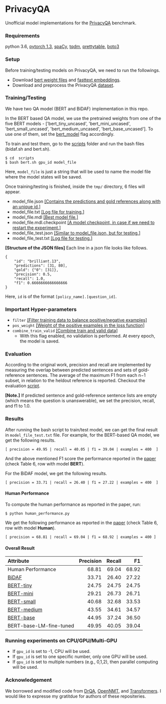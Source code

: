 # PrivacyQA
Unofficial model implementations for the [PrivacyQA](https://github.com/AbhilashaRavichander/PrivacyQA_EMNLP) benchmark.

### Requirements

python 3.6, [pytorch 1.3](https://pytorch.org/get-started/previous-versions/#commands-for-versions--100), [spaCy](https://spacy.io/usage), [tqdm](https://pypi.org/project/tqdm/), [prettytable](https://pypi.org/project/PrettyTable/), [boto3](https://github.com/boto/boto3)

### Setup

Before training/testing models on PrivacyQA, we need to run the followings.

- Download [bert weight files](https://github.com/wasiahmad/PrivacyQA/tree/master/data/bert) and [fasttext embeddings](https://github.com/wasiahmad/PrivacyQA/tree/master/data/fasttext).
- Download and preprocess the PrivacyQA [dataset](https://github.com/wasiahmad/PrivacyQA/blob/master/data/privacyQA/download.sh).

### Training/Testing

We have two QA model (BERT and BiDAF) implementation in this repo. 

In the BERT based QA model, we use the pretrained weights from one of the five BERT models - ['bert_tiny_uncased', 'bert_mini_uncased', 'bert_small_uncased', 'bert_medium_uncased', 'bert_base_uncased']. To use one of them, set the [bert_model](https://github.com/wasiahmad/PrivacyQA/blob/master/scripts/bert.sh#L34) flag accordingly.


To train and test them, go to the [scripts](https://github.com/wasiahmad/PrivacyQA/tree/master/scripts) folder and run the bash files (bidaf.sh and bert.sh).

```
$ cd  scripts
$ bash bert.sh gpu_id model_file
```

Here, `model_file` is just a string that will be used to name the model file where the model states will be saved.

Once training/testing is finished, inside the `tmp/` directory, 6 files will appear.
- model_file.json [[Contains the predictions and gold references along with an unique id.]]()
- model_file.txt [[Log file for training.]]()
- model_file.mdl [[Best model file.]]()
- model_file.mdl.checkpoint [[A model checkpoint, in case if we need to restart the experiment.]]()
- model_file_test.json [[Similar to model_file.json, but for testing.]]()
- model_file_test.txt [[Log file for testing.]]()

**[Structure of the JSON files]** Each line in a json file looks like follows.

```
{
    "id": "brilliant.13", 
    "predictions": [31, 80], 
    "gold": {"0": [31]}, 
    "precision": 0.5, 
    "recall": 1.0, 
    "f1": 0.6666666666666666
}
```

Here, `id` is of the format `[policy_name].[question_id]`.

### Important Hyper-parameters

- `filter` [[Filter training data to balance positive/negative examples]](https://github.com/wasiahmad/PrivacyQA/blob/master/nqa/inputters/dataset.py#L63)
- `pos_weight` [[Weight of the positive examples in the loss function]](https://github.com/wasiahmad/PrivacyQA/blob/master/bert/model.py#L59)
- `combine_train_valid` [[Combine train and valid data]]()
  - With this flag enabled, no validation is performed. At every epoch, the model is saved.

### Evaluation

According to the original work, precision and recall are implemented by measuring the overlap between predicted sentences and sets of gold-reference sentences. The average of the maximum F1 from each n−1 subset, in relation to the heldout reference is reported. Checkout the evaluation [script](https://github.com/wasiahmad/PrivacyQA/blob/master/nqa/eval/scorer.py).

**[Note.]** If predicted sentence and gold-reference sentence lists are empty (which means the question is unanswerable), we set the precision, recall, and f1 to 1.0.

### Results

After running the bash script to train/test model, we can get the final result in `model_file_test.txt` file. For example, for the BERT-based QA model, we get the following results.

```
[ precision = 49.95 | recall = 40.05 | f1 = 39.04 | examples = 400  ]
```

And the above mentioned F1 score the performance reported in the [paper](https://arxiv.org/abs/1911.00841) (check Table 6, row with model **BERT**).

For the BiDAF model, we get the following results.
```
[ precision = 33.71 | recall = 26.40 | f1 = 27.22 | examples = 400  ]
```

#### Human Performance

To compute the human performance as reported in the paper, run:

```
$ python human_performance.py
```

We get the following performance as reported in the [paper](https://arxiv.org/abs/1911.00841) (check Table 6, row with model **Human**).

```
[ precision = 68.81 | recall = 69.04 | f1 = 68.92 | examples = 400 ]
```

#### Overall Result

| Attribute                 | Precision | Recall | F1 |
| :--- | ---: | ---: | ---: |
| Human Performance         | 68.81 | 69.04 | 68.92 |
| [BiDAF](https://arxiv.org/abs/1611.01603)                     | 33.71 | 26.40 | 27.22 |
| [BERT-tiny](https://arxiv.org/abs/1908.08962)                 | 24.75 | 24.75 | 24.75 |
| [BERT-mini](https://arxiv.org/abs/1908.08962)                 | 29.21 | 26.73 | 26.71 |
| [BERT-small](https://arxiv.org/abs/1908.08962)                | 40.68 | 32.68 | 33.53 |
| [BERT-medium](https://arxiv.org/abs/1908.08962)               | 43.55 | 34.61 | 34.57 |
| [BERT-base](https://arxiv.org/abs/1908.08962)                 | 44.95 | 37.24 | 36.50 |
| BERT-base-LM-fine-tuned   | 49.95 | 40.05 | 39.04 |


### Running experiments on CPU/GPU/Multi-GPU

- If `gpu_id` is set to -1, CPU will be used.
- If `gpu_id` is set to one specific number, only one GPU will be used.
- If `gpu_id` is set to multiple numbers (e.g., 0,1,2), then parallel computing will be used.

### Acknowledgement

We borrowed and modified code from [DrQA](https://github.com/facebookresearch/DrQA), [OpenNMT](https://github.com/OpenNMT/OpenNMT-py), and [Transformers](https://github.com/huggingface/transformers). I would like to expresse my gratitdue for authors of these repositeries.

